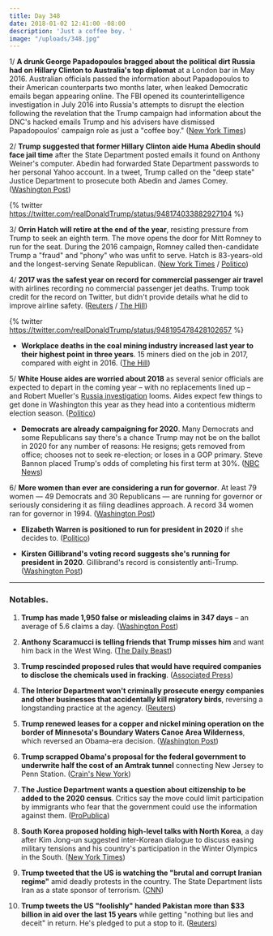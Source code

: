 ```yaml
---
title: Day 348
date: 2018-01-02 12:41:00 -08:00
description: 'Just a coffee boy. '
image: "/uploads/348.jpg"
---
```


1/ **A drunk George Papadopoulos bragged about the political dirt Russia had on Hillary Clinton to Australia's top diplomat** at a London bar in May 2016. Australian officials passed the information about Papadopoulos to their American counterparts two months later, when leaked Democratic emails began appearing online. The FBI opened its counterintelligence investigation in July 2016 into Russia's attempts to disrupt the election following the revelation that the Trump campaign had information about the DNC's hacked emails Trump and his advisers have dismissed Papadopoulos' campaign role as just a "coffee boy." ([New York Times](https://www.nytimes.com/2017/12/30/us/politics/how-fbi-russia-investigation-began-george-papadopoulos.html))

2/ **Trump suggested that former Hillary Clinton aide Huma Abedin should face jail time** after the State Department posted emails it found on Anthony Weiner's computer. Abedin had forwarded State Department passwords to her personal Yahoo account. In a tweet, Trump called on the "deep state" Justice Department to prosecute both Abedin and James Comey. ([Washington Post](https://www.washingtonpost.com/news/post-politics/wp/2018/01/02/trump-urges-justice-department-to-act-on-comey-suggests-huma-abedin-should-face-jail-time/))

{% twitter https://twitter.com/realDonaldTrump/status/948174033882927104 %}

3/ **Orrin Hatch will retire at the end of the year**, resisting pressure from Trump to seek an eighth term. The move opens the door for Mitt Romney to run for the seat. During the 2016 campaign, Romney called then-candidate Trump a "fraud" and "phony" who was unfit to serve. Hatch is 83-years-old and the longest-serving Senate Republican. ([New York Times](https://www.nytimes.com/2018/01/02/us/politics/orrin-hatch-retiring-romney-trump.html) / [Politico](https://www.politico.com/story/2018/01/02/hatch-announces-retirement-320133))

4/ **2017 was the safest year on record for commercial passenger air travel** with airlines recording no commercial passenger jet deaths. Trump took credit for the record on Twitter, but didn't provide details what he did to improve airline safety. ([Reuters](https://www.reuters.com/article/us-aviation-safety/2017-safest-year-on-record-for-commercial-passenger-air-travel-groups-idUSKBN1EQ17L) / [The Hill](http://thehill.com/homenews/administration/367024-trump-takes-credit-for-air-travel-safety-record))

{% twitter https://twitter.com/realDonaldTrump/status/948195478428102657 %}

* **Workplace deaths in the coal mining industry increased last year to their highest point in three years**. 15 miners died on the job in 2017, compared with eight in 2016. ([The Hill](http://thehill.com/policy/energy-environment/367034-coal-mining-deaths-skyrocket-in-2017))

5/ **White House aides are worried about 2018** as several senior officials are expected to depart in the coming year – with no replacements lined up – and Robert Mueller's <a href="{{ site.baseurl }}/trump-russia-investigation/">Russia investigation</a> looms. Aides expect few things to get done in Washington this year as they head into a contentious midterm election season. ([Politico](https://www.politico.com/story/2018/01/01/trump-aides-anxieties-worries-2018-319861))

* **Democrats are already campaigning for 2020**. Many Democrats and some Republicans say there's a chance Trump may not be on the ballot in 2020 for any number of reasons: He resigns; gets removed from office; chooses not to seek re-election; or loses in a GOP primary. Steve Bannon placed Trump's odds of completing his first term at 30%. ([NBC News](https://www.nbcnews.com/politics/elections/democrats-are-already-campaigning-2020-so-trump-n831651))

6/ **More women than ever are considering a run for governor**. At least 79 women — 49 Democrats and 30 Republicans — are running for governor or seriously considering it as filing deadlines approach. A record 34 women ran for governor in 1994. ([Washington Post](https://www.washingtonpost.com/politics/if-we-dont-run-then-we-wont-achieve-why-a-record-number-of-women-are-eyeing-a-run-for-governor/2018/01/01/10938cf4-e674-11e7-a65d-1ac0fd7f097e_story.html))

* **Elizabeth Warren is positioned to run for president in 2020** if she decides to. ([Politico](https://www.politico.com/story/2018/01/02/elizabeth-warren-2020-election-democrats-319045))

* **Kirsten Gillibrand's voting record suggests she's running for president in 2020**. Gillibrand's record is consistently anti-Trump. ([Washington Post](https://www.washingtonpost.com/news/monkey-cage/wp/2018/01/01/it-sure-looks-as-if-kirsten-gillibrand-is-running-for-president/))

---

### Notables.

 1. **Trump has made 1,950 false or misleading claims in 347 days** – an average of 5.6 claims a day. ([Washington Post](https://www.washingtonpost.com/news/fact-checker/wp/2018/01/02/president-trump-has-made-1949-false-or-misleading-claims-over-347-days/))

 2. **Anthony Scaramucci is telling friends that Trump misses him** and want him back in the West Wing. ([The Daily Beast](https://www.thedailybeast.com/anthony-scaramucci-is-telling-pals-that-donald-trump-wants-him-back))

 3. **Trump rescinded proposed rules that would have required companies to disclose the chemicals used in fracking**. ([Associated Press](https://apnews.com/956180a43a1c44c69dec806dc794b719))

 4. **The Interior Department won't criminally prosecute energy companies and other businesses that accidentally kill migratory birds**, reversing a longstanding practice at the agency. ([Reuters](https://www.reuters.com/article/us-usa-environment-trump/accidentally-killing-migratory-birds-not-a-crime-trump-administration-says-idUSKBN1EH03D))

 5. **Trump renewed leases for a copper and nickel mining operation on the border of Minnesota's Boundary Waters Canoe Area Wilderness**, which reversed an Obama-era decision. ([Washington Post](https://www.washingtonpost.com/news/energy-environment/wp/2017/12/23/trump-administration-renews-mining-leases-near-minnesota-wilderness-area/))

 6. **Trump scrapped Obama's proposal for the federal government to underwrite half the cost of an Amtrak tunnel** connecting New Jersey to Penn Station. ([Crain's New York](http://www.crainsnewyork.com/article/20171229/POLITICS/171229921/trump-administration-kills-gateway-tunnel-deal))

 7. **The Justice Department wants a question about citizenship to be added to the 2020 census**. Critics say the move could limit participation by immigrants who fear that the government could use the information against them. ([ProPublica](https://www.propublica.org/article/trump-justice-department-pushes-for-citizenship-question-on-census-alarming-experts))

 8. **South Korea proposed holding high-level talks with North Korea**, a day after Kim Jong-un suggested inter-Korean dialogue to discuss easing military tensions and his country's participation in the Winter Olympics in the South. ([New York Times](https://www.nytimes.com/2018/01/02/world/asia/south-north-korea-olympics-talks.html))

 9. **Trump tweeted that the US is watching the "brutal and corrupt Iranian regime"** amid deadly protests in the country. The State Department lists Iran as a state sponsor of terrorism. ([CNN](https://www.cnn.com/2018/01/02/politics/donald-trump-iran-tweet/index.html))

10. **Trump tweets the US "foolishly" handed Pakistan more than $33 billion in aid over the last 15 years** while getting "nothing but lies and deceit" in return. He's pledged to put a stop to it. ([Reuters](https://www.reuters.com/article/us-trump-pakistan/trump-says-u-s-has-gotten-nothing-from-pakistan-aid-idUSKBN1EQ112))